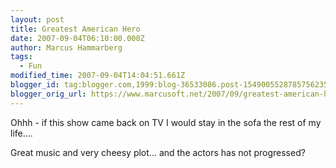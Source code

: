 ```yaml
---
layout: post
title: Greatest American Hero
date: 2007-09-04T06:10:00.000Z
author: Marcus Hammarberg
tags:
  - Fun
modified_time: 2007-09-04T14:04:51.661Z
blogger_id: tag:blogger.com,1999:blog-36533086.post-1549005528785756235
blogger_orig_url: https://www.marcusoft.net/2007/09/greatest-american-hero.html
---
```


Ohhh -
if this show came back on TV I would stay in the sofa the rest of my
life....

Great music and very cheesy plot... and the actors has not progressed?
